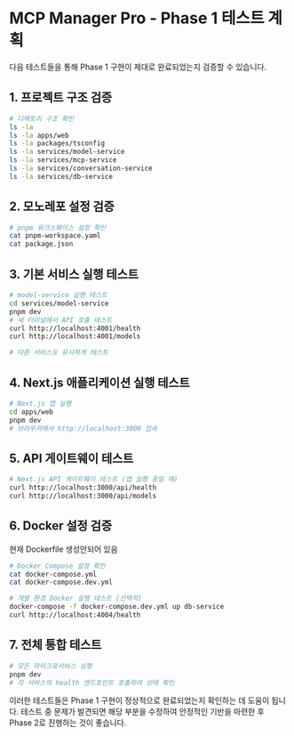 # MCP Manager Pro - Phase 1 테스트 계획

다음 테스트들을 통해 Phase 1 구현이 제대로 완료되었는지 검증할 수 있습니다.

## 1. 프로젝트 구조 검증

```bash
# 디렉토리 구조 확인
ls -la
ls -la apps/web
ls -la packages/tsconfig
ls -la services/model-service
ls -la services/mcp-service
ls -la services/conversation-service
ls -la services/db-service
```

## 2. 모노레포 설정 검증

```bash
# pnpm 워크스페이스 설정 확인
cat pnpm-workspace.yaml
cat package.json
```

## 3. 기본 서비스 실행 테스트

```bash
# model-service 실행 테스트
cd services/model-service
pnpm dev
# 새 터미널에서 API 호출 테스트
curl http://localhost:4001/health
curl http://localhost:4001/models

# 다른 서비스도 유사하게 테스트
```

## 4. Next.js 애플리케이션 실행 테스트

```bash
# Next.js 앱 실행
cd apps/web
pnpm dev
# 브라우저에서 http://localhost:3000 접속
```

## 5. API 게이트웨이 테스트

```bash
# Next.js API 게이트웨이 테스트 (앱 실행 중일 때)
curl http://localhost:3000/api/health
curl http://localhost:3000/api/models
```

## 6. Docker 설정 검증

현재 Dockerfile 생성안되어 있음

```bash
# Docker Compose 설정 확인
cat docker-compose.yml
cat docker-compose.dev.yml

# 개발 환경 Docker 실행 테스트 (선택적)
docker-compose -f docker-compose.dev.yml up db-service
curl http://localhost:4004/health
```

## 7. 전체 통합 테스트

```bash
# 모든 마이크로서비스 실행
pnpm dev
# 각 서비스의 health 엔드포인트 호출하여 상태 확인
```

이러한 테스트들은 Phase 1 구현이 정상적으로 완료되었는지 확인하는 데 도움이 됩니다. 테스트 중 문제가 발견되면 해당 부분을 수정하여 안정적인 기반을 마련한 후 Phase 2로 진행하는 것이 좋습니다.
